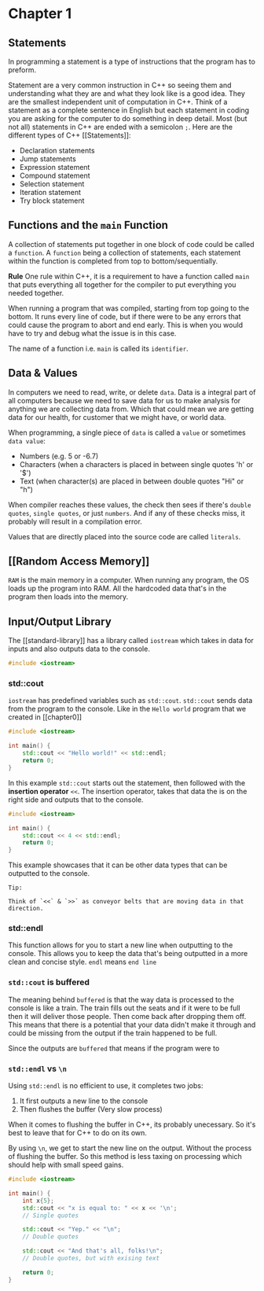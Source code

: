 # Chapter 1

## Statements

In programming a statement is a type of instructions that the program has to preform.

Statement are a very common instruction in C++ so seeing them and understanding what they are and what they look like is a good idea. They are the smallest independent unit of computation in C++. Think of a statement as a complete sentence in English but each statement in coding you are asking for the computer to do something in deep detail. Most (but not all) statements in C++ are ended with a semicolon `;`. Here are the different types of C++ [[Statements]]:

- Declaration statements
- Jump statements
- Expression statement
- Compound statement
- Selection statement
- Iteration statement
- Try block statement


## Functions and the `main` Function

A collection of statements put together in one block of code could be called a `function`. A `function` being a collection of statements, each statement within the function is completed from top to bottom/sequentially.

**Rule**
One rule within C++, it is a requirement to have a function called `main` that puts everything all together for the compiler to put everything you needed together.

When running a program that was compiled, starting from top going to the bottom. It runs every line of code, but if there were to be any errors that could cause the program to abort and end early. This is when you would have to try and debug what the issue is in this case.

The name of a function i.e. `main` is called its `identifier`.

## Data & Values

In computers we need to read, write, or delete `data`. Data is a integral part of all computers because we need to save data for us to make analysis for anything we are collecting data from. Which that could mean we are getting data for our health, for customer that we might have, or world data.

When programming, a single piece of `data` is called a `value` or sometimes `data value`:

- Numbers (e.g. 5 or -6.7)
- Characters (when a characters is placed in between single quotes 'h' or '$')
- Text (when character(s) are placed in between double quotes "Hi" or "h")

When compiler reaches these values, the check then sees if there's `double quotes`, `single quotes`, or just `numbers`. And if any of these checks miss, it probably will result in a compilation error.

Values that are directly placed into the source code are called `literals`.

## [[Random Access Memory]]

`RAM` is the main memory in a computer. When running any program, the OS loads up the program into RAM. All the hardcoded data that's in the program then loads into the memory.

## Input/Output Library

The [[standard-library]] has a library called `iostream` which takes in data for inputs and also outputs data to the console.

```cpp
#include <iostream>
```

### std::cout

`iostream` has predefined variables such as `std::cout`. `std::cout` sends data from the program to the console. Like in the `Hello world` program that we created in [[chapter0]]

```cpp
#include <iostream>

int main() {
    std::cout << "Hello world!" << std::endl;
    return 0;
}
```

In this example `std::cout` starts out the statement, then followed with the **insertion operator** `<<`. The insertion operator, takes that data the is on the right side and outputs that to the console.

```cpp
#include <iostream>

int main() {
    std::cout << 4 << std::endl;
    return 0;
}
```

This example showcases that it can be other data types that can be outputted to the console.

```
Tip:

Think of `<<` & `>>` as conveyor belts that are moving data in that direction.
```

### std::endl

This function allows for you to start a new line when outputting to the console. This allows you to keep the data that's being outputted in a more clean and concise style. `endl` means `end line`

### `std::cout` is buffered

The meaning behind `buffered` is that the way data is processed to the console is like a train. The train fills out the seats and if it were to be full then it will deliver those people. Then come back after dropping them off. This means that there is a potential that your data didn't make it through and could be missing from the output if the train happened to be full.

Since the outputs are `buffered` that means if the program were to

### `std::endl` vs `\n`

Using `std::endl` is no efficient to use, it completes two jobs:

1. It first outputs a new line to the console
2. Then flushes the buffer (Very slow process)

When it comes to flushing the buffer in C++, its probably unecessary. So it's best to leave that for C++ to do on its own.

By using `\n`, we get to start the new line on the output. Without the process of flushing the buffer. So this method is less taxing on processing which should help with small speed gains.

```cpp
#include <iostream>

int main() {
    int x{5};
    std::cout << "x is equal to: " << x << '\n';
    // Single quotes

    std::cout << "Yep." << "\n";
    // Double quotes

    std::cout << "And that's all, folks!\n";
    // Double quotes, but with exising text

    return 0;
}
```

